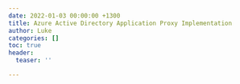 ```yaml
---
date: 2022-01-03 00:00:00 +1300
title: Azure Active Directory Application Proxy Implementation
author: Luke
categories: []
toc: true
header:
  teaser: ''

---
```

